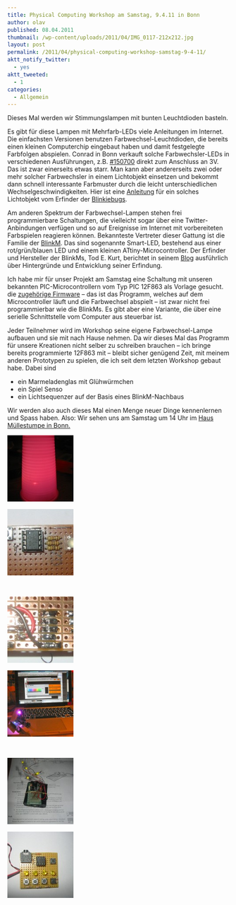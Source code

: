 ```yaml
---
title: Physical Computing Workshop am Samstag, 9.4.11 in Bonn
author: olav
published: 08.04.2011
thumbnail: /wp-content/uploads/2011/04/IMG_0117-212x212.jpg
layout: post
permalink: /2011/04/physical-computing-workshop-samstag-9-4-11/
aktt_notify_twitter:
  - yes
aktt_tweeted:
  - 1
categories:
  - Allgemein
---
```

Dieses Mal werden wir Stimmungslampen mit bunten Leuchtdioden basteln.

Es gibt für diese Lampen mit Mehrfarb-LEDs viele Anleitungen im Internet. Die einfachsten Versionen benutzen Farbwechsel-Leuchtdioden, die bereits einen kleinen Computerchip eingebaut haben und damit festgelegte Farbfolgen abspielen. Conrad in Bonn verkauft solche Farbwechsler-LEDs in verschiedenen Ausführungen, z.B. [#150700][1] direkt zum Anschluss an 3V. Das ist zwar einerseits etwas starr. Man kann aber andererseits zwei oder mehr solcher Farbwechsler in einem Lichtobjekt einsetzen und bekommt dann schnell interessante Farbmuster durch die leicht unterschiedlichen Wechselgeschwindigkeiten. Hier ist eine [Anleitung][2] für ein solches Lichtobjekt vom Erfinder der [Blinkiebugs][3].

Am anderen Spektrum der Farbwechsel-Lampen stehen frei programmierbare Schaltungen, die vielleicht sogar über eine Twitter-Anbindungen verfügen und so auf Ereignisse im Internet mit vorbereiteten Farbspielen reagieren können. Bekannteste Vertreter dieser Gattung ist die Familie der [BlinkM][4]. Das sind sogenannte Smart-LED, bestehend aus einer rot/grün/blauen LED und einem kleinen ATtiny-Microcontroller. Der Erfinder und Hersteller der BlinkMs, Tod E. Kurt, berichtet in seinem [Blog][5] ausführlich über Hintergründe und Entwicklung seiner Erfindung.

Ich habe mir für unser Projekt am Samstag eine Schaltung mit unseren bekannten PIC-Microcontrollern vom Typ PIC 12F863 als Vorlage gesucht. die [zugehörige Firmware][6] &#8211; das ist das Programm, welches auf dem Microcontroller läuft und die Farbwechsel abspielt &#8211; ist zwar nicht frei programmierbar wie die BlinkMs. Es gibt aber eine Variante, die über eine serielle Schnittstelle vom Computer aus steuerbar ist.

Jeder Teilnehmer wird im Workshop seine eigene Farbwechsel-Lampe aufbauen und sie mit nach Hause nehmen. Da wir dieses Mal das Programm für unsere Kreationen nicht selber zu schreiben brauchen &#8211; ich bringe bereits programmierte 12F863 mit &#8211; bleibt sicher genügend Zeit, mit meinem anderen Prototypen zu spielen, die ich seit dem letzten Workshop gebaut habe. Dabei sind

  * ein Marmeladenglas mit Glühwürmchen
  * ein Spiel Senso
  * ein Lichtsequenzer auf der Basis eines BlinkM-Nachbaus

Wir werden also auch dieses Mal einen Menge neuer Dinge kennenlernen und Spass haben. Also: Wir sehen uns am Samstag um 14 Uhr im [Haus Müllestumpe in Bonn.][7]

<!-- see gallery_shortcode() in wp-includes/media.php -->

<div id='gallery-11' class='gallery galleryid-479 gallery-columns-2 gallery-size-thumbnail'>
  <dl class='gallery-item'>
    <dt class='gallery-icon'>
      <a href='/wp-content/uploads/2011/04/IMG_0117-e1302216651605.jpg' rel="lightbox[479]" title="Physical Computing Workshop am Samstag, 9.4.11 in Bonn"><img width="150" height="150" src="/wp-content/uploads/2011/04/IMG_0117-150x150.jpg" class="attachment-thumbnail" alt="Unsere Farbwechsellampe" /></a>
    </dt>
  </dl>

  <dl class='gallery-item'>
    <dt class='gallery-icon'>
      <a href='/wp-content/uploads/2011/04/IMG_0114-e1302216777959.jpg' rel="lightbox[479]" title="Physical Computing Workshop am Samstag, 9.4.11 in Bonn"><img width="150" height="150" src="/wp-content/uploads/2011/04/IMG_0114-e1302216777959-150x150.jpg" class="attachment-thumbnail" alt="Farbwechsler mit 12F683 auf Lochrasterplatine" /></a>
    </dt>
  </dl>

  <br style="clear: both" />

  <dl class='gallery-item'>
    <dt class='gallery-icon'>
      <a href='/wp-content/uploads/2011/04/IMG_0115-e1302216903881.jpg' rel="lightbox[479]" title="Physical Computing Workshop am Samstag, 9.4.11 in Bonn"><img width="150" height="150" src="/wp-content/uploads/2011/04/IMG_0115-e1302216903881-150x150.jpg" class="attachment-thumbnail" alt="Rückseite der Lochrasterplatine" /></a>
    </dt>
  </dl>

  <dl class='gallery-item'>
    <dt class='gallery-icon'>
      <a href='/wp-content/uploads/2011/04/IMG_0120-e1302217346174.jpg' rel="lightbox[479]" title="Physical Computing Workshop am Samstag, 9.4.11 in Bonn"><img width="150" height="150" src="/wp-content/uploads/2011/04/IMG_0120-150x150.jpg" class="attachment-thumbnail" alt="BlinkM-Nachbau mit Arduino und Lichtsequenzer" /></a>
    </dt>
  </dl>

  <br style="clear: both" />

  <dl class='gallery-item'>
    <dt class='gallery-icon'>
      <a href='/wp-content/uploads/2011/04/IMG_0080-e1302217492570.jpg' rel="lightbox[479]" title="Physical Computing Workshop am Samstag, 9.4.11 in Bonn"><img width="150" height="150" src="/wp-content/uploads/2011/04/IMG_0080-150x150.jpg" class="attachment-thumbnail" alt="Glühwürmchen mit PICAXE-Protoplatine" /></a>
    </dt>
  </dl>

  <dl class='gallery-item'>
    <dt class='gallery-icon'>
      <a href='/wp-content/uploads/2011/04/IMG_0094-e1302216995778.jpg' rel="lightbox[479]" title="Physical Computing Workshop am Samstag, 9.4.11 in Bonn"><img width="150" height="150" src="/wp-content/uploads/2011/04/IMG_0094-150x150.jpg" class="attachment-thumbnail" alt="Senso-Spiel mit PIC 12F683" /></a>
    </dt>
  </dl>

  <br style="clear: both" /> <br style='clear: both;' />
</div>

 [1]: http://www.conrad.de/ce/de/product/150700/LED-RGB-FARBWECHSEL-3-VDC
 [2]: http://www.instructables.com/id/Framed-Color-Changing-LED-Art/
 [3]: http://www.blinkybug.com/
 [4]: http://thingm.com/products/blinkm
 [5]: http://todbot.com/blog/
 [6]: http://pic-projects.org.uk/projects/genrgb/index.htm
 [7]: http://muellestumpe.de
